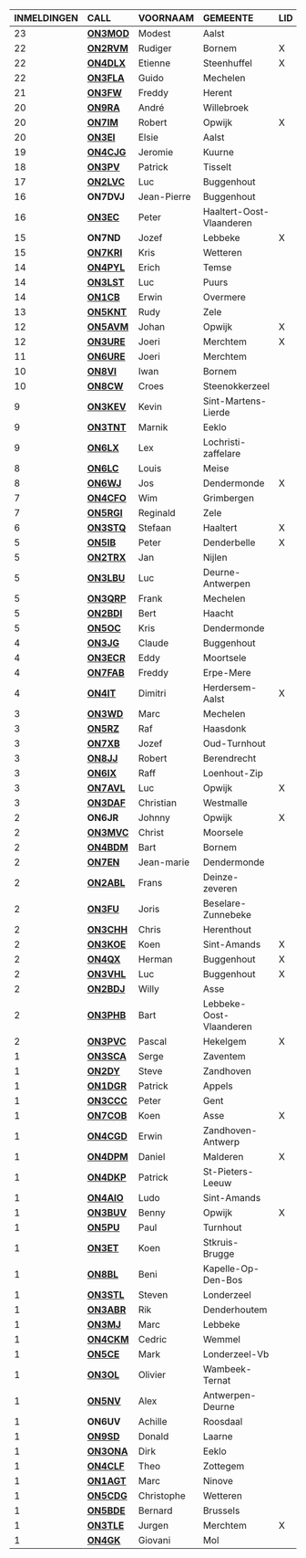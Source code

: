 |INMELDINGEN|CALL|VOORNAAM|GEMEENTE|LID|
|:---|:---|:---|:---|:---|
|23|**<a href="https://www.qrz.com/db/on3mod">ON3MOD</a>** | Modest | Aalst |  |
|22|**<a href="https://www.qrz.com/db/on2rvm">ON2RVM</a>** | Rudiger | Bornem | X |
|22|**<a href="https://www.qrz.com/db/on4dlx">ON4DLX</a>** | Etienne | Steenhuffel | X |
|22|**<a href="https://www.qrz.com/db/on3fla">ON3FLA</a>** | Guido | Mechelen |  |
|21|**<a href="https://www.qrz.com/db/on3fw">ON3FW</a>** | Freddy | Herent |  |
|20|**<a href="https://www.qrz.com/db/on9ra">ON9RA</a>** | André | Willebroek |  |
|20|**<a href="https://www.qrz.com/db/on7im">ON7IM</a>** | Robert | Opwijk | X |
|20|**<a href="https://www.qrz.com/db/on3ei">ON3EI</a>** | Elsie | Aalst |  |
|19|**<a href="https://www.qrz.com/db/on4cjg">ON4CJG</a>** | Jeromie | Kuurne |  |
|18|**<a href="https://www.qrz.com/db/on3pv">ON3PV</a>** | Patrick | Tisselt |  |
|17|**<a href="https://www.qrz.com/db/on2lvc">ON2LVC</a>** | Luc | Buggenhout |  |
| 16 |**ON7DVJ**|Jean-Pierre|Buggenhout||
|16|**<a href="https://www.qrz.com/db/on3ec">ON3EC</a>** | Peter | Haaltert-Oost-Vlaanderen |  |
| 15 |**ON7ND**|Jozef|Lebbeke|X|
|15|**<a href="https://www.qrz.com/db/on7kri">ON7KRI</a>** | Kris | Wetteren |  |
|14|**<a href="https://www.qrz.com/db/on4pyl">ON4PYL</a>** | Erich | Temse |  |
|14|**<a href="https://www.qrz.com/db/on3lst">ON3LST</a>** | Luc | Puurs |  |
|14|**<a href="https://www.qrz.com/db/on1cb">ON1CB</a>** | Erwin | Overmere |  |
|13|**<a href="https://www.qrz.com/db/on5knt">ON5KNT</a>** | Rudy | Zele |  |
|12|**<a href="https://www.qrz.com/db/on5avm">ON5AVM</a>** | Johan | Opwijk | X |
|12|**<a href="https://www.qrz.com/db/on3ure">ON3URE</a>** | Joeri | Merchtem | X |
|11|**<a href="https://www.qrz.com/db/on6ure">ON6URE</a>** | Joeri | Merchtem |  |
|10|**<a href="https://www.qrz.com/db/on8vi">ON8VI</a>** | Iwan | Bornem |  |
|10|**<a href="https://www.qrz.com/db/on8cw">ON8CW</a>** | Croes | Steenokkerzeel |  |
|9|**<a href="https://www.qrz.com/db/on3kev">ON3KEV</a>** | Kevin | Sint-Martens-Lierde |  |
|9|**<a href="https://www.qrz.com/db/on3tnt">ON3TNT</a>** | Marnik | Eeklo |  |
|9|**<a href="https://www.qrz.com/db/on6lx">ON6LX</a>** | Lex | Lochristi-zaffelare |  |
|8|**<a href="https://www.qrz.com/db/on6lc">ON6LC</a>** | Louis | Meise |  |
|8|**<a href="https://www.qrz.com/db/on6wj">ON6WJ</a>** | Jos | Dendermonde | X |
|7|**<a href="https://www.qrz.com/db/on4cfo">ON4CFO</a>** | Wim | Grimbergen |  |
|7|**<a href="https://www.qrz.com/db/on5rgi">ON5RGI</a>** | Reginald | Zele |  |
|6|**<a href="https://www.qrz.com/db/on3stq">ON3STQ</a>** | Stefaan | Haaltert | X |
|5|**<a href="https://www.qrz.com/db/on5ib">ON5IB</a>** | Peter | Denderbelle | X |
|5|**<a href="https://www.qrz.com/db/on2trx">ON2TRX</a>** | Jan | Nijlen |  |
|5|**<a href="https://www.qrz.com/db/on3lbu">ON3LBU</a>** | Luc | Deurne-Antwerpen |  |
|5|**<a href="https://www.qrz.com/db/on3qrp">ON3QRP</a>** | Frank | Mechelen |  |
|5|**<a href="https://www.qrz.com/db/on2bdi">ON2BDI</a>** | Bert | Haacht |  |
|5|**<a href="https://www.qrz.com/db/on5oc">ON5OC</a>** | Kris | Dendermonde |  |
|4|**<a href="https://www.qrz.com/db/on3jg">ON3JG</a>** | Claude | Buggenhout |  |
|4|**<a href="https://www.qrz.com/db/on3ecr">ON3ECR</a>** | Eddy | Moortsele |  |
|4|**<a href="https://www.qrz.com/db/on7fab">ON7FAB</a>** | Freddy | Erpe-Mere |  |
|4|**<a href="https://www.qrz.com/db/on4it">ON4IT</a>** | Dimitri | Herdersem-Aalst | X |
|3|**<a href="https://www.qrz.com/db/on3wd">ON3WD</a>** | Marc | Mechelen |  |
|3|**<a href="https://www.qrz.com/db/on5rz">ON5RZ</a>** | Raf | Haasdonk |  |
|3|**<a href="https://www.qrz.com/db/on7xb">ON7XB</a>** | Jozef | Oud-Turnhout |  |
|3|**<a href="https://www.qrz.com/db/on8jj">ON8JJ</a>** | Robert | Berendrecht |  |
|3|**<a href="https://www.qrz.com/db/on6ix">ON6IX</a>** | Raff | Loenhout-Zip |  |
|3|**<a href="https://www.qrz.com/db/on7avl">ON7AVL</a>** | Luc | Opwijk | X |
|3|**<a href="https://www.qrz.com/db/on3daf">ON3DAF</a>** | Christian | Westmalle |  |
| 2 |**ON6JR**|Johnny|Opwijk|X|
|2|**<a href="https://www.qrz.com/db/on3mvc">ON3MVC</a>** | Christ | Moorsele |  |
|2|**<a href="https://www.qrz.com/db/on4bdm">ON4BDM</a>** | Bart | Bornem |  |
|2|**<a href="https://www.qrz.com/db/on7en">ON7EN</a>** | Jean-marie | Dendermonde |  |
|2|**<a href="https://www.qrz.com/db/on2abl">ON2ABL</a>** | Frans | Deinze-zeveren |  |
|2|**<a href="https://www.qrz.com/db/on3fu">ON3FU</a>** | Joris | Beselare-Zunnebeke |  |
|2|**<a href="https://www.qrz.com/db/on3chh">ON3CHH</a>** | Chris | Herenthout |  |
|2|**<a href="https://www.qrz.com/db/on3koe">ON3KOE</a>** | Koen | Sint-Amands | X |
|2|**<a href="https://www.qrz.com/db/on4qx">ON4QX</a>** | Herman | Buggenhout | X |
|2|**<a href="https://www.qrz.com/db/on3vhl">ON3VHL</a>** | Luc | Buggenhout | X |
|2|**<a href="https://www.qrz.com/db/on2bdj">ON2BDJ</a>** | Willy | Asse |  |
|2|**<a href="https://www.qrz.com/db/on3phb">ON3PHB</a>** | Bart | Lebbeke-Oost-Vlaanderen |  |
|2|**<a href="https://www.qrz.com/db/on3pvc">ON3PVC</a>** | Pascal | Hekelgem | X |
|1|**<a href="https://www.qrz.com/db/on3sca">ON3SCA</a>** | Serge | Zaventem |  |
|1|**<a href="https://www.qrz.com/db/on2dy">ON2DY</a>** | Steve | Zandhoven |  |
|1|**<a href="https://www.qrz.com/db/on1dgr">ON1DGR</a>** | Patrick | Appels |  |
|1|**<a href="https://www.qrz.com/db/on3ccc">ON3CCC</a>** | Peter | Gent |  |
|1|**<a href="https://www.qrz.com/db/on7cob">ON7COB</a>** | Koen | Asse | X |
|1|**<a href="https://www.qrz.com/db/on4cgd">ON4CGD</a>** | Erwin | Zandhoven-Antwerp |  |
|1|**<a href="https://www.qrz.com/db/on4dpm">ON4DPM</a>** | Daniel | Malderen | X |
|1|**<a href="https://www.qrz.com/db/on4dkp">ON4DKP</a>** | Patrick | St-Pieters-Leeuw |  |
|1|**<a href="https://www.qrz.com/db/on4aio">ON4AIO</a>** | Ludo | Sint-Amands |  |
|1|**<a href="https://www.qrz.com/db/on3buv">ON3BUV</a>** | Benny | Opwijk | X |
|1|**<a href="https://www.qrz.com/db/on5pu">ON5PU</a>** | Paul | Turnhout |  |
|1|**<a href="https://www.qrz.com/db/on3et">ON3ET</a>** | Koen | Stkruis-Brugge |  |
|1|**<a href="https://www.qrz.com/db/on8bl">ON8BL</a>** | Beni | Kapelle-Op-Den-Bos |  |
|1|**<a href="https://www.qrz.com/db/on3stl">ON3STL</a>** | Steven | Londerzeel |  |
|1|**<a href="https://www.qrz.com/db/on3abr">ON3ABR</a>** | Rik | Denderhoutem |  |
|1|**<a href="https://www.qrz.com/db/on3mj">ON3MJ</a>** | Marc | Lebbeke |  |
|1|**<a href="https://www.qrz.com/db/on4ckm">ON4CKM</a>** | Cedric | Wemmel |  |
|1|**<a href="https://www.qrz.com/db/on5ce">ON5CE</a>** | Mark | Londerzeel-Vb |  |
|1|**<a href="https://www.qrz.com/db/on3ol">ON3OL</a>** | Olivier | Wambeek-Ternat |  |
|1|**<a href="https://www.qrz.com/db/on5nv">ON5NV</a>** | Alex | Antwerpen-Deurne |  |
| 1 |**ON6UV**|Achille|Roosdaal||
|1|**<a href="https://www.qrz.com/db/on9sd">ON9SD</a>** | Donald | Laarne |  |
|1|**<a href="https://www.qrz.com/db/on3ona">ON3ONA</a>** | Dirk | Eeklo |  |
|1|**<a href="https://www.qrz.com/db/on4clf">ON4CLF</a>** | Theo | Zottegem |  |
|1|**<a href="https://www.qrz.com/db/on1agt">ON1AGT</a>** | Marc | Ninove |  |
|1|**<a href="https://www.qrz.com/db/on5cdg">ON5CDG</a>** | Christophe | Wetteren |  |
|1|**<a href="https://www.qrz.com/db/on5bde">ON5BDE</a>** | Bernard | Brussels |  |
|1|**<a href="https://www.qrz.com/db/on3tle">ON3TLE</a>** | Jurgen | Merchtem | X |
|1|**<a href="https://www.qrz.com/db/on4gk">ON4GK</a>** | Giovani | Mol |  |
